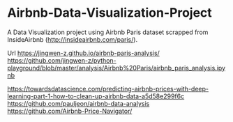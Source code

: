 # Airbnb-Data-Visualization-Project
A Data Visualization project using Airbnb Paris dataset scrapped from InsideAirbnb (http://insideairbnb.com/paris/).

Url
https://jingwen-z.github.io/airbnb-paris-analysis/
https://github.com/jingwen-z/python-playground/blob/master/analysis/Airbnb%20Paris/airbnb_paris_analysis.ipynb

https://towardsdatascience.com/predicting-airbnb-prices-with-deep-learning-part-1-how-to-clean-up-airbnb-data-a5d58e299f6c
https://github.com/pauljeon/airbnb-data-analysis
https://github.com/Airbnb-Price-Navigator/
